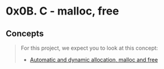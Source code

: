 # 0x0B. C - malloc, free

## Concepts
> For this project, we expect you to look at this concept:
> * [Automatic and dynamic allocation, malloc and free]()
